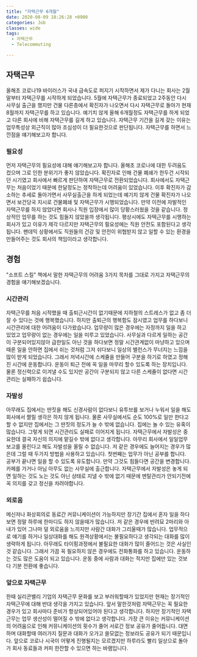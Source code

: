 ```yaml
---
title: "자택근무 6개월"
date: 2020-08-09 18:26:28 +0900
categories: Job
classes: wide
tags:
  - 자택근무
  - Telecommuting

---
```

## 자택근무
올해초 코로나19 바이러스가 국내 급속도로 퍼지기 시작하면서 제가 다니는 회사는 2월 말부터 자택근무를 시작하게 되었습니다. 5월에 자택근무가 종료되었고 2주동안 다시 사무실 출근을 했지만 건물 다른층에서 확진자가 나오면서 다시 자택근무로 돌아가 현재 8월까지 자택근무를 하고 있습니다. 예기치 않게 올해 6개월정도 자택근무를 하게 되었고 다른 회사에 비해 자택근무를 길게 하고 있습니다. 자택근무 기간을 길게 갖는 이유는 업무특성상 외근직이 많아 조심성이 더 필요한것으로 판단됩니다. 자택근무를 하면서 느낀점을 얘기해보고자 합니다.

### 필요성
먼저 자택근무의 필요성에 대해 얘기해보고자 합니다. 올해초 코로나에 대한 두려움도 컸으며 그로 인한 분위기가 좋지 않았습니다. 확진자로 인해 건물 폐쇄가 한두건 시작되던 시기였고 회사에서 빠르게 판단하여 자택근무로 전환되었습니다. 회사에서도 자택근무는 처음이었기 때문에 한달정도는 정착하는데 어려움이 있었습니다. 이후 확진자가 감소하는 추세로 돌아가면서 사무실출근을 하게 되었는데 예기치 않게 건물 확진자가 나오면서 보건당국 지시로 건물폐쇄 및 자택근무가 시행되었습니다. 만약 이전에 자발적인 자택근무를 하지 않았다면 회사나 직원 입장에서 많이 당황스러웠을 것을 같습니다. 정상적인 업무를 하는 것도 힘들지 않았을까 생각됩니다. 평상시에도 자택근무를 시행하는 회사가 있고 이유가 제각 다르지만 자택근무의 필요성에는 직원 안전도 포함된다고 생각됩니다. 팬데믹 상황에서도 직원들의 건강 및 안전이 위협받지 않고 일할 수 있는 환경을 만들어주는 것도 회사의 책임이라고 생각합니다.

## 경험
"소프트 스킬" 책에서 말한 자택근무의 어려움 3가지 목차를 그대로 가지고 자택근무의 경험을 얘기해보겠습니다.

### 시간관리
자택근무를 처음 시작했을 때 출퇴근시간이 없기때문에 지하철의 스트레스가 없고 좀 더 잘 수 있다는 것에 행복했습니다. 하지만 출퇴근의 행복함도 잠시였고 업무를 하다보니 시간관리에 대한 어려움이 다가왔습니다. 업무량이 많은 경우에는 자정까지 일을 하고 있었고 업무량이 없는 경우에는 일을 미루고 있었습니다. 사무실과 다르게 일하는 공간이 구분되어있지않아 급한일도 아닌 것을 하다보면 정말 시간관계없이 마냥하고 있으며 때론 일을 안하면 집에서 쉬는 것처럼 그저 쉬다보니 일상의 밸런스가 무너지는 느낌을 많이 받게 되었습니다. 그래서 저녁시간에 스케쥴을 만들어 구분을 하기로 하였고  정해진 시간에 운동합니다. 운동이 퇴근 전에 꼭 일을 마무리 할수 있도록 하는 장치입니다. 물론 정신력으로 이겨낼 수도 있지만 공간이 구분되지 않고 다른 스케쥴이 없다면 시간관리는 실패하기 쉽습니다.


### 자발성
아무래도 집에서는 딴짓을 해도 신경사람이 없다보니 유투브를 보거나 누워서 일을 해도 회사에서 짤릴 생각은 하지 않게 됩니다. 물론 사무실에서도 순도 100%로 일만 한다고 할 수 없지만 집에서는 그 딴짓의 정도가 늘 수 밖에 없습니다. 집에는 놀 수 있는 유혹이 많습니다. 그렇게 되면 시간관리도 실패로 이어지게 됩니다. 자택근무에서 자발성은 중요한데 결국 자신의 의지에 맡길수 밖에 없다고 생각합니다. 아무리 회사에서 일일업무보고를 올린다고 해도 자발성을 올릴 수 없습니다. 저 같은 경우에도 늘어지는 경우가 많은데 그럴 때 두가지 방법을 사용하고 있습니다. 첫번째는 업무가 아닌 공부를 합니다. 공부가 끝나면 일을 할 수 있도록 유도합니다. 만약 그것도 힘들다면 공간을 변경합니다. 카페를 가거나 아님 아무도 없는 사무실에 출근합니다. 자택근무에서 자발성은 놓게 되면 일하는 것도 노는 것도 아닌 상태로 지낼 수 밖에 없기 때문에 멘탈관리가 안되기전에 꼭 의지를 갖고 정신을 차려야합니다.


### 외로움
메신저나 화상회의로 동료간 커뮤니케이션이 가능하지만 장기간 집에서 혼자 일을 하다보면 정말 하루에 한마디도 하지 않을때가 많습니다. 저 같은 경우에 반려묘 2마리와 아내가 있어 그나마 덜 외로움을 느끼지만 사람간 대화가 그리울때가 많습니다. 업무적으로 얘기를 하거나 일상대화를 해도 원격상황에서는 불필요하다고 생각되는 대화를 많이 생략하게 됩니다. 아무래도 타이핑과정에서 불필요한 대화가 많이 줄어드는 것은 사실인 것 같습니다. 그래서 가끔 꼭 필요하지 않은 경우에도 전화통화를 하고 있습니다. 운동하는 것도 많은 도움이 되고 있습니다. 운동 중에 사람과 대화는 적지만 집에만 있는 것보다 기분 전환에 좋습니다.


### 앞으로 자택근무
한때 실리콘밸리 기업의 자택근무 문화를 보고 부러워할때가 있었지만 현재는 장기적인 자택근무에 대해 반대 생각을 가지고 있습니다. 앞서 말한것처럼 자택근무는 꼭 필요한 경우가 있고 회사마다 준비가 항상되어있어야 된다고 생각합니다. 하지만 장기적인 자택근무는 업무 생산성이 떨어질 수 밖에 없다고 생각합니다. 가장 큰 이유는 커뮤니케이션의 어려움으로 인해 커뮤니케이션의 횟수가 줄어 서로간 정보 공유가 줄어듭니다. 대면하며 대화할때 여러가지 질문과 대화가 오가고 쓸모없는 정보라도 공유가 되기 때문입니다. 앞으로 코로나 시국이 어떻게 진행될지는 모르겠지만 하루라도 빨리 일상으로 돌아가 회사 동료들과 커피 한잔할 수 있으면 하는 바램입니다.